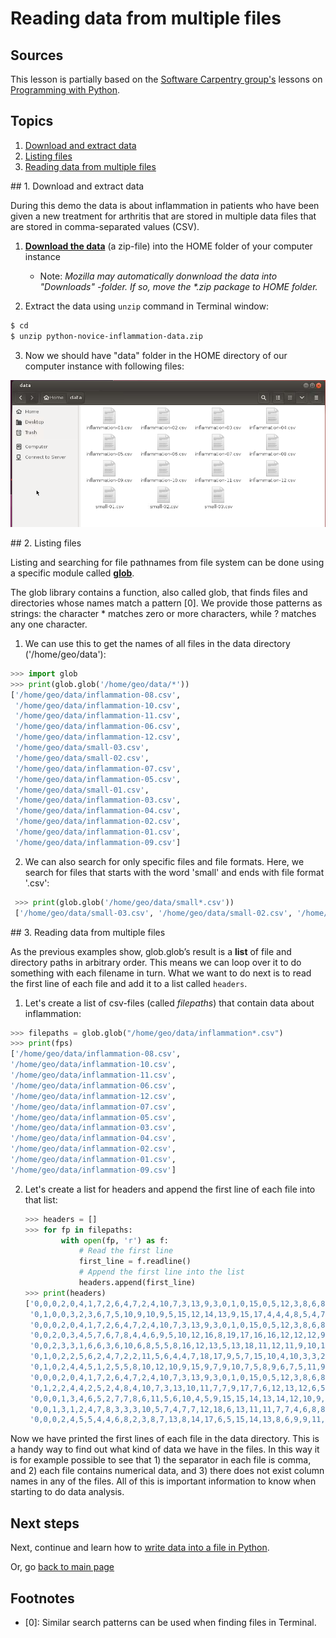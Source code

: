 # Reading data from multiple files

## Sources

This lesson is partially based on the [Software Carpentry group's](http://software-carpentry.org/) lessons on [Programming with Python](http://swcarpentry.github.io/python-novice-inflammation/).

## Topics

 1. [Download and extract data](#download)
 2. [Listing files](#list-files)
 3. [Reading data from multiple files](#read-multiple)
 
##<a name="download"></a> 1. Download and extract data

During this demo the data is about inflammation in patients who have been given a new treatment for arthritis that are stored in multiple data files that 
are stored in comma-separated values (CSV).
 
1. **<a href="https://github.com/Python-for-geo-people/Lesson-5-Reading-Writing/raw/master/Data/python-novice-inflammation-data.zip">Download the data</a>** (a zip-file) into the HOME folder of your computer instance
    - Note: _Mozilla may automatically donwnload the data into "Downloads" -folder. If so, move the *.zip package to HOME folder._ 

2. Extract the data using `unzip` command in Terminal window:

  ```bash
  $ cd
  $ unzip python-novice-inflammation-data.zip 
  ```
3. Now we should have "data" folder in the HOME directory of our computer instance with following files:

 ![Data Folder](../img/data-folder.PNG)

##<a name="list-files"></a> 2. Listing files 

Listing and searching for file pathnames from file system can be done using a specific module called **[glob](https://docs.python.org/3/library/glob.html)**.
 
The glob library contains a function, also called glob, that finds files and directories whose names match a pattern \[0\]. 
We provide those patterns as strings: the character * matches zero or more characters, while ? matches any one character. 

1. We can use this to get the names of all files in the data directory ('/home/geo/data'):

  ```python
  >>> import glob
  >>> print(glob.glob('/home/geo/data/*'))
  ['/home/geo/data/inflammation-08.csv',
   '/home/geo/data/inflammation-10.csv',
   '/home/geo/data/inflammation-11.csv',
   '/home/geo/data/inflammation-06.csv',
   '/home/geo/data/inflammation-12.csv',
   '/home/geo/data/small-03.csv',
   '/home/geo/data/small-02.csv',
   '/home/geo/data/inflammation-07.csv',
   '/home/geo/data/inflammation-05.csv',
   '/home/geo/data/small-01.csv',
   '/home/geo/data/inflammation-03.csv',
   '/home/geo/data/inflammation-04.csv',
   '/home/geo/data/inflammation-02.csv',
   '/home/geo/data/inflammation-01.csv',
   '/home/geo/data/inflammation-09.csv']
  ```
  
2. We can also search for only specific files and file formats. Here, we search for files that starts with the word 'small' and ends with file format '.csv':
 
 ```python
  >>> print(glob.glob('/home/geo/data/small*.csv'))
  ['/home/geo/data/small-03.csv', '/home/geo/data/small-02.csv', '/home/geo/data/small-01.csv']
 ```

##<a name="read-multiple"></a> 3. Reading data from multiple files

As the previous examples show, glob.glob’s result is a **list** of file and directory paths in arbitrary order. This means we can loop over it to do something with each filename in turn. 
What we want to do next is to read the first line of each file and add it to a list called `headers`.
 
1. Let's create a list of csv-files (called _filepaths_) that contain data about inflammation:

  ```python
  >>> filepaths = glob.glob("/home/geo/data/inflammation*.csv")
  >>> print(fps)
  ['/home/geo/data/inflammation-08.csv', 
  '/home/geo/data/inflammation-10.csv', 
  '/home/geo/data/inflammation-11.csv', 
  '/home/geo/data/inflammation-06.csv', 
  '/home/geo/data/inflammation-12.csv', 
  '/home/geo/data/inflammation-07.csv', 
  '/home/geo/data/inflammation-05.csv', 
  '/home/geo/data/inflammation-03.csv', 
  '/home/geo/data/inflammation-04.csv', 
  '/home/geo/data/inflammation-02.csv', 
  '/home/geo/data/inflammation-01.csv', 
  '/home/geo/data/inflammation-09.csv']
  ```
  
2. Let's create a list for headers and append the first line of each file into that list:

   ```python
   >>> headers = []
   >>> for fp in filepaths:
           with open(fp, 'r') as f:
               # Read the first line
               first_line = f.readline()
               # Append the first line into the list
               headers.append(first_line)
   >>> print(headers)
   ['0,0,0,2,0,4,1,7,2,6,4,7,2,4,10,7,3,13,9,3,0,1,0,15,0,5,12,3,8,6,8,6,4,3,3,2,0,0,0,0\n',
    '0,1,0,0,3,2,3,6,7,5,10,9,10,9,5,15,12,14,13,9,15,17,4,4,4,8,5,4,7,10,3,4,4,1,1,3,1,3,0,0\n',
    '0,0,0,2,0,4,1,7,2,6,4,7,2,4,10,7,3,13,9,3,0,1,0,15,0,5,12,3,8,6,8,6,4,3,3,2,0,0,0,0\n',
    '0,0,2,0,3,4,5,7,6,7,8,4,4,6,9,5,10,12,16,8,19,17,16,16,12,12,12,9,8,4,2,8,3,5,6,3,2,2,0,0\n',
    '0,0,2,3,3,1,6,6,3,6,10,6,8,5,5,8,16,12,13,5,13,18,11,12,11,9,10,13,9,4,4,7,7,3,1,5,3,1,1,1\n',
    '0,1,0,2,2,5,6,2,4,7,2,2,11,5,6,4,4,7,18,17,9,5,7,15,10,4,10,3,3,2,3,4,3,7,3,3,4,1,1,1\n',
    '0,1,0,2,4,4,5,1,2,5,5,8,10,12,10,9,15,9,7,9,10,7,5,8,9,6,7,5,11,9,3,8,6,7,5,1,3,0,2,1\n',
    '0,0,0,2,0,4,1,7,2,6,4,7,2,4,10,7,3,13,9,3,0,1,0,15,0,5,12,3,8,6,8,6,4,3,3,2,0,0,0,0\n',
    '0,1,2,2,4,4,2,5,2,4,8,4,10,7,3,13,10,11,7,7,9,17,7,6,12,13,12,6,5,4,8,6,7,3,5,1,1,0,1,0\n',
    '0,0,0,1,3,4,6,5,2,7,7,8,6,11,5,6,10,4,5,9,15,15,14,13,14,12,10,9,8,8,6,6,6,6,5,4,2,1,1,0\n',
    '0,0,1,3,1,2,4,7,8,3,3,3,10,5,7,4,7,7,12,18,6,13,11,11,7,7,4,6,8,8,4,4,5,7,3,4,2,3,0,0\n',
    '0,0,0,2,4,5,5,4,4,6,8,2,3,8,7,13,8,14,17,6,5,15,14,13,8,6,9,9,11,10,3,5,3,1,5,4,4,3,2,1\n']
   ```

Now we have printed the first lines of each file in the data directory. This is a handy way to find out what kind of data we have in the files. In this way
it is for example possible to see that 1) the separator in each file is comma, and 2) each file contains numerical data, 
and 3) there does not exist column names in any of the files. All of this is important information to know when starting to do data analysis.  

## Next steps

Next, continue and learn how to [write data into a file in Python](writing-to-file.md).
 
Or, go [back to main page](../README.md)

## Footnotes

- \[0\]: Similar search patterns can be used when finding files in Terminal.
